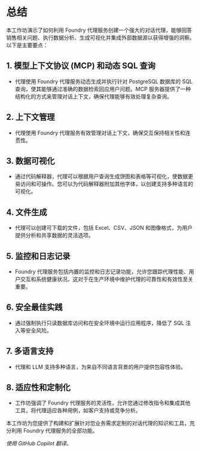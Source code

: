 # 总结

本工作坊演示了如何利用 Foundry 代理服务创建一个强大的对话代理，能够回答销售相关问题、执行数据分析、生成可视化并集成外部数据源以获得增强的洞察。以下是主要要点：

## 1. 模型上下文协议 (MCP) 和动态 SQL 查询

- 代理使用 Foundry 代理服务动态生成并执行针对 PostgreSQL 数据库的 SQL 查询，使其能够通过准确的数据检索回应用户问题。MCP 服务器提供了一种结构化的方式来管理对话上下文，确保代理能够有效处理复杂查询。

## 2. 上下文管理

- 代理使用 Foundry 代理服务有效管理对话上下文，确保交互保持相关性和连贯性。

## 3. 数据可视化

- 通过代码解释器，代理可以根据用户查询生成饼图和表格等可视化，使数据更易访问和可操作。您可以为代码解释器附加其他字体，以创建支持多种语言的可视化。

## 4. 文件生成

- 代理可以创建可下载的文件，包括 Excel、CSV、JSON 和图像格式，为用户提供分析和共享数据的灵活选项。

## 5. 监控和日志记录

- Foundry 代理服务包括内置的监控和日志记录功能，允许您跟踪代理性能、用户交互和系统健康状况。这对于在生产环境中维护代理的可靠性和有效性至关重要。

## 6. 安全最佳实践

- 通过强制执行只读数据库访问和在安全环境中运行应用程序，降低了 SQL 注入等安全风险。

## 7. 多语言支持

- 代理和 LLM 支持多种语言，为来自不同语言背景的用户提供包容性体验。

## 8. 适应性和定制化

- 工作坊强调了 Foundry 代理服务的灵活性，允许您通过修改指令和集成其他工具，将代理适应各种用例，如客户支持或竞争分析。

本工作坊为您提供了构建和扩展针对您业务需求定制的对话代理的知识和工具，充分利用 Foundry 代理服务的全部功能。

*使用 GitHub Copilot 翻译。*
